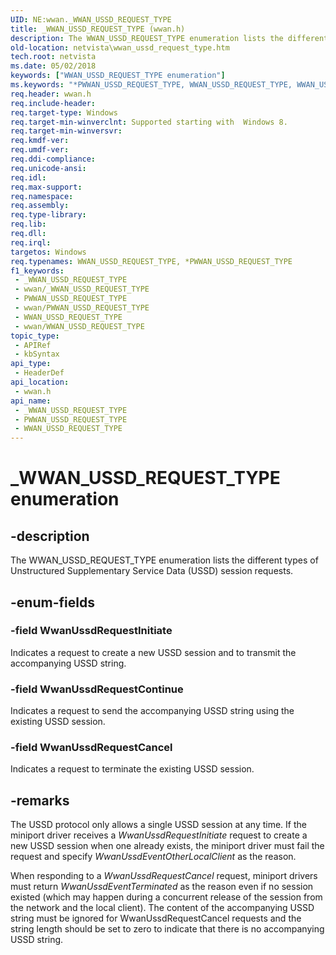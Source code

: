 ```yaml
---
UID: NE:wwan._WWAN_USSD_REQUEST_TYPE
title: _WWAN_USSD_REQUEST_TYPE (wwan.h)
description: The WWAN_USSD_REQUEST_TYPE enumeration lists the different types of Unstructured Supplementary Service Data (USSD) session requests.
old-location: netvista\wwan_ussd_request_type.htm
tech.root: netvista
ms.date: 05/02/2018
keywords: ["WWAN_USSD_REQUEST_TYPE enumeration"]
ms.keywords: "*PWWAN_USSD_REQUEST_TYPE, WWAN_USSD_REQUEST_TYPE, WWAN_USSD_REQUEST_TYPE enumeration [Network Drivers Starting with Windows Vista], WwanUssdRequestCancel, WwanUssdRequestContinue, WwanUssdRequestInitiate, _WWAN_USSD_REQUEST_TYPE, netvista.wwan_ussd_request_type, wwan/WWAN_USSD_REQUEST_TYPE, wwan/WwanUssdRequestCancel, wwan/WwanUssdRequestContinue, wwan/WwanUssdRequestInitiate"
req.header: wwan.h
req.include-header: 
req.target-type: Windows
req.target-min-winverclnt: Supported starting with  Windows 8.
req.target-min-winversvr: 
req.kmdf-ver: 
req.umdf-ver: 
req.ddi-compliance: 
req.unicode-ansi: 
req.idl: 
req.max-support: 
req.namespace: 
req.assembly: 
req.type-library: 
req.lib: 
req.dll: 
req.irql: 
targetos: Windows
req.typenames: WWAN_USSD_REQUEST_TYPE, *PWWAN_USSD_REQUEST_TYPE
f1_keywords:
 - _WWAN_USSD_REQUEST_TYPE
 - wwan/_WWAN_USSD_REQUEST_TYPE
 - PWWAN_USSD_REQUEST_TYPE
 - wwan/PWWAN_USSD_REQUEST_TYPE
 - WWAN_USSD_REQUEST_TYPE
 - wwan/WWAN_USSD_REQUEST_TYPE
topic_type:
 - APIRef
 - kbSyntax
api_type:
 - HeaderDef
api_location:
 - wwan.h
api_name:
 - _WWAN_USSD_REQUEST_TYPE
 - PWWAN_USSD_REQUEST_TYPE
 - WWAN_USSD_REQUEST_TYPE
---
```


# _WWAN_USSD_REQUEST_TYPE enumeration


## -description

The WWAN_USSD_REQUEST_TYPE enumeration lists the different types of Unstructured Supplementary Service Data (USSD) session requests.

## -enum-fields

### -field WwanUssdRequestInitiate

Indicates a request to create a new USSD session and to transmit the accompanying USSD string.

### -field WwanUssdRequestContinue

Indicates a request to send the accompanying USSD string using the existing USSD session.

### -field WwanUssdRequestCancel

Indicates a request to terminate the existing USSD session.

## -remarks

The USSD protocol only allows a single USSD session at any time. If the miniport driver receives a <i>WwanUssdRequestInitiate</i> request to create a new USSD session when one already exists, the miniport driver must fail the request and specify <i>WwanUssdEventOtherLocalClient</i> as the reason.

When responding to a <i>WwanUssdRequestCancel</i> request, miniport drivers must return <i>WwanUssdEventTerminated</i> as the reason even if no session existed (which may happen during a concurrent release of the session from the network and the local client). The content of the accompanying USSD string must be ignored for WwanUssdRequestCancel requests and the string length should be set to zero to indicate that there is no accompanying USSD string.

